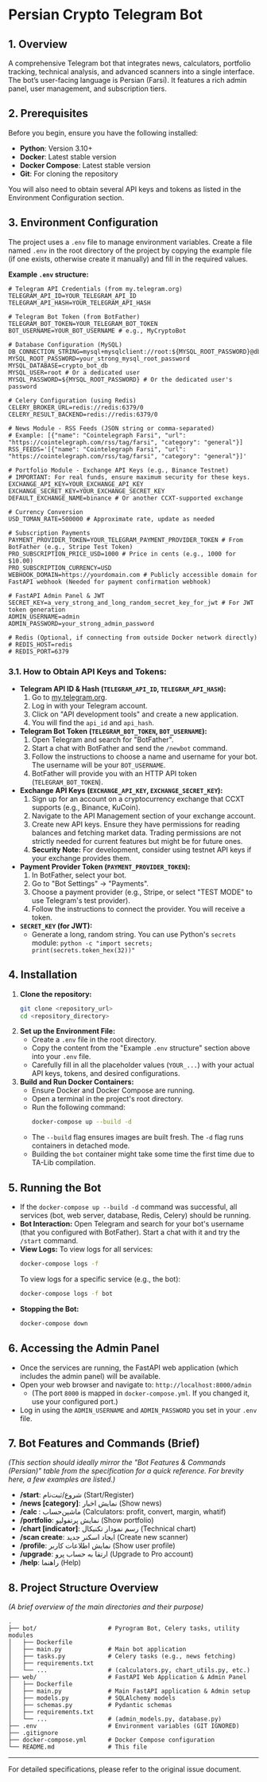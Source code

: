# Persian Crypto Telegram Bot

## 1. Overview

A comprehensive Telegram bot that integrates news, calculators, portfolio tracking, technical analysis, and advanced scanners into a single interface. The bot’s user-facing language is Persian (Farsi). It features a rich admin panel, user management, and subscription tiers.

## 2. Prerequisites

Before you begin, ensure you have the following installed:

*   **Python**: Version 3.10+
*   **Docker**: Latest stable version
*   **Docker Compose**: Latest stable version
*   **Git**: For cloning the repository

You will also need to obtain several API keys and tokens as listed in the Environment Configuration section.

## 3. Environment Configuration

The project uses a `.env` file to manage environment variables. Create a file named `.env` in the root directory of the project by copying the example file (if one exists, otherwise create it manually) and fill in the required values.

**Example `.env` structure:**

```env
# Telegram API Credentials (from my.telegram.org)
TELEGRAM_API_ID=YOUR_TELEGRAM_API_ID
TELEGRAM_API_HASH=YOUR_TELEGRAM_API_HASH

# Telegram Bot Token (from BotFather)
TELEGRAM_BOT_TOKEN=YOUR_TELEGRAM_BOT_TOKEN
BOT_USERNAME=YOUR_BOT_USERNAME # e.g., MyCryptoBot

# Database Configuration (MySQL)
DB_CONNECTION_STRING=mysql+mysqlclient://root:${MYSQL_ROOT_PASSWORD}@db:3306/${MYSQL_DATABASE}
MYSQL_ROOT_PASSWORD=your_strong_mysql_root_password
MYSQL_DATABASE=crypto_bot_db
MYSQL_USER=root # Or a dedicated user
MYSQL_PASSWORD=${MYSQL_ROOT_PASSWORD} # Or the dedicated user's password

# Celery Configuration (using Redis)
CELERY_BROKER_URL=redis://redis:6379/0
CELERY_RESULT_BACKEND=redis://redis:6379/0

# News Module - RSS Feeds (JSON string or comma-separated)
# Example: [{"name": "Cointelegraph Farsi", "url": "https://cointelegraph.com/rss/tag/farsi", "category": "general"}]
RSS_FEEDS='[{"name": "Cointelegraph Farsi", "url": "https://cointelegraph.com/rss/tag/farsi", "category": "general"}]'

# Portfolio Module - Exchange API Keys (e.g., Binance Testnet)
# IMPORTANT: For real funds, ensure maximum security for these keys.
EXCHANGE_API_KEY=YOUR_EXCHANGE_API_KEY
EXCHANGE_SECRET_KEY=YOUR_EXCHANGE_SECRET_KEY
DEFAULT_EXCHANGE_NAME=binance # Or another CCXT-supported exchange

# Currency Conversion
USD_TOMAN_RATE=500000 # Approximate rate, update as needed

# Subscription Payments
PAYMENT_PROVIDER_TOKEN=YOUR_TELEGRAM_PAYMENT_PROVIDER_TOKEN # From BotFather (e.g., Stripe Test Token)
PRO_SUBSCRIPTION_PRICE_USD=1000 # Price in cents (e.g., 1000 for $10.00)
PRO_SUBSCRIPTION_CURRENCY=USD
WEBHOOK_DOMAIN=https://yourdomain.com # Publicly accessible domain for FastAPI webhook (Needed for payment confirmation webhook)

# FastAPI Admin Panel & JWT
SECRET_KEY=a_very_strong_and_long_random_secret_key_for_jwt # For JWT token generation
ADMIN_USERNAME=admin
ADMIN_PASSWORD=your_strong_admin_password

# Redis (Optional, if connecting from outside Docker network directly)
# REDIS_HOST=redis
# REDIS_PORT=6379
```

### 3.1. How to Obtain API Keys and Tokens:

*   **Telegram API ID & Hash (`TELEGRAM_API_ID`, `TELEGRAM_API_HASH`):**
    1.  Go to [my.telegram.org](https://my.telegram.org).
    2.  Log in with your Telegram account.
    3.  Click on "API development tools" and create a new application.
    4.  You will find the `api_id` and `api_hash`.
*   **Telegram Bot Token (`TELEGRAM_BOT_TOKEN`, `BOT_USERNAME`):**
    1.  Open Telegram and search for "BotFather".
    2.  Start a chat with BotFather and send the `/newbot` command.
    3.  Follow the instructions to choose a name and username for your bot. The username will be your `BOT_USERNAME`.
    4.  BotFather will provide you with an HTTP API token (`TELEGRAM_BOT_TOKEN`).
*   **Exchange API Keys (`EXCHANGE_API_KEY`, `EXCHANGE_SECRET_KEY`):**
    1.  Sign up for an account on a cryptocurrency exchange that CCXT supports (e.g., Binance, KuCoin).
    2.  Navigate to the API Management section of your exchange account.
    3.  Create new API keys. Ensure they have permissions for reading balances and fetching market data. Trading permissions are not strictly needed for current features but might be for future ones.
    4.  **Security Note:** For development, consider using testnet API keys if your exchange provides them.
*   **Payment Provider Token (`PAYMENT_PROVIDER_TOKEN`):**
    1.  In BotFather, select your bot.
    2.  Go to "Bot Settings" -> "Payments".
    3.  Choose a payment provider (e.g., Stripe, or select "TEST MODE" to use Telegram's test provider).
    4.  Follow the instructions to connect the provider. You will receive a token.
*   **`SECRET_KEY` (for JWT):**
    *   Generate a long, random string. You can use Python's `secrets` module: `python -c "import secrets; print(secrets.token_hex(32))"`

## 4. Installation

1.  **Clone the repository:**
    ```bash
    git clone <repository_url>
    cd <repository_directory>
    ```
2.  **Set up the Environment File:**
    *   Create a `.env` file in the root directory.
    *   Copy the content from the "Example `.env` structure" section above into your `.env` file.
    *   Carefully fill in all the placeholder values (`YOUR_...`) with your actual API keys, tokens, and desired configurations.
3.  **Build and Run Docker Containers:**
    *   Ensure Docker and Docker Compose are running.
    *   Open a terminal in the project's root directory.
    *   Run the following command:
        ```bash
        docker-compose up --build -d
        ```
    *   The `--build` flag ensures images are built fresh. The `-d` flag runs containers in detached mode.
    *   Building the `bot` container might take some time the first time due to TA-Lib compilation.

## 5. Running the Bot

*   If the `docker-compose up --build -d` command was successful, all services (bot, web server, database, Redis, Celery) should be running.
*   **Bot Interaction:** Open Telegram and search for your bot's username (that you configured with BotFather). Start a chat with it and try the `/start` command.
*   **View Logs:** To view logs for all services:
    ```bash
    docker-compose logs -f
    ```
    To view logs for a specific service (e.g., the bot):
    ```bash
    docker-compose logs -f bot
    ```
*   **Stopping the Bot:**
    ```bash
    docker-compose down
    ```

## 6. Accessing the Admin Panel

*   Once the services are running, the FastAPI web application (which includes the admin panel) will be available.
*   Open your web browser and navigate to: `http://localhost:8000/admin`
    *   (The port `8000` is mapped in `docker-compose.yml`. If you changed it, use your configured port.)
*   Log in using the `ADMIN_USERNAME` and `ADMIN_PASSWORD` you set in your `.env` file.

## 7. Bot Features and Commands (Brief)

*(This section should ideally mirror the "Bot Features & Commands (Persian)" table from the specification for a quick reference. For brevity here, a few examples are listed.)*

*   **/start**: شروع/ثبت‌نام (Start/Register)
*   **/news [category]**: نمایش اخبار (Show news)
*   **/calc <type>**: ماشین‌حساب (Calculators: profit, convert, margin, whatif)
*   **/portfolio**: نمایش پرتفولیو (Show portfolio)
*   **/chart <symbol> [indicator]**: رسم نمودار تکنیکال (Technical chart)
*   **/scan create**: ایجاد اسکنر جدید (Create new scanner)
*   **/profile**: نمایش اطلاعات کاربر (Show user profile)
*   **/upgrade**: ارتقا به حساب پرو (Upgrade to Pro account)
*   **/help**: راهنما (Help)

## 8. Project Structure Overview

*(A brief overview of the main directories and their purpose)*

```
.
├── bot/                    # Pyrogram Bot, Celery tasks, utility modules
│   ├── Dockerfile
│   ├── main.py             # Main bot application
│   ├── tasks.py            # Celery tasks (e.g., news fetching)
│   ├── requirements.txt
│   └── ...                 # (calculators.py, chart_utils.py, etc.)
├── web/                    # FastAPI Web Application & Admin Panel
│   ├── Dockerfile
│   ├── main.py             # Main FastAPI application & Admin setup
│   ├── models.py           # SQLAlchemy models
│   ├── schemas.py          # Pydantic schemas
│   ├── requirements.txt
│   └── ...                 # (admin_models.py, database.py)
├── .env                    # Environment variables (GIT IGNORED)
├── .gitignore
├── docker-compose.yml      # Docker Compose configuration
└── README.md               # This file
```

---

For detailed specifications, please refer to the original issue document.
```
